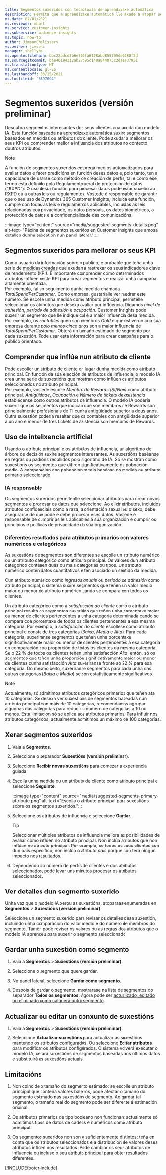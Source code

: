 ```yaml
---
title: Segmentos suxeridos con tecnoloxía de aprendizaxe automática
description: Permita que a aprendizaxe automática lle axude a atopar segmentos novos e interesantes baseados nos atributos do cliente.
ms.date: 02/01/2021
ms.reviewer: mhart
ms.service: customer-insights
ms.subservice: audience-insights
ms.topic: how-to
author: JimsonChalissery
ms.author: jimsonc
manager: shellyha
ms.openlocfilehash: bbc22adcd7b6e756fa6128abd855795de7480f2d
ms.sourcegitcommit: bae40184312ab27b95c140a044875c2daea37951
ms.translationtype: HT
ms.contentlocale: gl-ES
ms.lasthandoff: 03/15/2021
ms.locfileid: "5597094"
---
```

# <a name="suggested-segments-preview"></a>Segmentos suxeridos (versión preliminar)

Descubra segmentos interesantes dos seus clientes coa axuda dun modelo IA. Esta función baseada na aprendizaxe automática suxire segmentos baseados en medidas ou atributos do cliente. Pode axudar a mellorar os seus KPI ou comprender mellor a influencia dos atributos no contexto doutros atributos. 

> [!NOTE]
> A función de segmentos suxeridos emprega medios automatizados para avaliar datos e facer predicións en función deses datos e, polo tanto, ten a capacidade de usarse como método de creación de perfís, tal e como ese termo está definido polo Regulamento xeral de protección de datos ("RXPD"). O uso desta función para procesar datos pode estar suxeito ao RXPD ou a outras leis ou regulamentos. Vostede é responsable de garantir que o seu uso de Dynamics 365 Customer Insights, incluída esta función, cumpre con todas as leis e regulamentos aplicables, incluídas as leis relacionadas coa privacidade, os datos persoais, os datos biométricos, a protección de datos e a confidencialidade das comunicacións.

:::image type="content" source="media/suggested-segments-details.png" alt-text="Páxina de segmentos suxeridos en Customer Insights que amosa detalles dunha suxestión nun panel lateral.":::

## <a name="suggested-segments-to-improve-your-kpis"></a>Segmentos suxeridos para mellorar os seus KPI

Como usuario da información sobre o público, é probable que teña unha serie de [medidas creadas](measures.md) que axudan a rastrexar os seus indicadores clave de rendemento (KPI). É importante comprender como determinados atributos inflúen neste KPI para crear segmentos e realizar unha campaña altamente orientada.   
Por exemplo, fai un seguimento dunha medida chamada *TotalSpendPerCustomer*. Como empresa, gustaríalle ver medrar este número. Se escolle unha medida como atributo principal, permítelle seleccionar os atributos que desexa avaliar por influencia. Digamos *nivel de adhesión*, *período de adhesión* e *ocupación*. Customer Insights pode suxerir un segmento que lle indique cal é a maior influencia desa medida. Por exemplo, os *contables* quen son membros *Gold* e que estiveron coa súa empresa durante *polo menos cinco anos* son a maior influencia de *TotalSpendPerCustomer*. Obterá un tamaño estimado de segmento por cada suxestión. Pode usar esta información para crear campañas para o público orientado.

## <a name="understand-what-influences-a-customer-attribute"></a>Comprender que inflúe nun atributo de cliente

Pode escoller un atributo de cliente en lugar dunha medida como atributo principal. En función da súa elección de atributos de influencia, o modelo IA crea unha serie de suxestións que mostran como inflúen os atributos seleccionados no atributo principal.   
Por exemplo, vostede escolle *Membro de Rewards (Si/Non)* como atributo principal. *Antigüidade*, *Ocupación* e *Número de tíckets de asistencia* establécense como outros atributos de influencia. O modelo IA podería suxerir que os segmentos que indican que son membros de Rewards son principalmente profesionais de TI cunha antigüidade superior a dous anos. Outra suxestión podería resaltar que os contables con antigüidade superior a un ano e menos de tres tíckets de asistencia son membros de Rewards. 

## <a name="artificial-intelligence-usage"></a>Uso de intelixencia artificial

Usando o atributo principal e os atributos de influencia, un algoritmo de árbore de decisión suxire segmentos interesantes. As suxestións baséanse en regras ou padróns recollidos polo algoritmo de IA. Só se mostran como suxestións os segmentos que difiren significativamente da poboación media. A comparación coa poboación media baséase na medida ou atributo primario seleccionado.

### <a name="responsible-ai"></a>IA responsable

Os segmentos suxeridos permítenlle seleccionar atributos para crear novos segmentos e procesar os datos que seleccione. Ao elixir atributos, incluídos atributos confidenciais como a raza, a orientación sexual ou o sexo, debe asegurarse de que pode e debe procesar eses datos. Vostede é responsable de cumprir as leis aplicables á súa organización e cumprir os principios e políticas de privacidade da súa organización.

### <a name="different-results-for-primary-attributes-with-categorical-and-numeric-values"></a>Diferentes resultados para atributos primarios con valores numéricos e categóricos

As suxestións de segmentos son diferentes se escolle un atributo numérico ou un atributo categórico como atributo principal. Os valores dun atributo categórico conteñen dúas ou máis categorías ou tipos. Un atributo numérico contén datos cuantitativos e ten asociado un sentido da medida.

Cun atributo numérico como *ingresos anuais* ou *período de adhesión* como atributo principal, o sistema suxire segmentos que teñen un valor medio maior ou menor do atributo numérico cando se compara con todos os clientes.

Un atributo categórico como a *satisfacción do cliente* como o atributo principal resulta en segmentos suxeridos que teñen unha porcentaxe maior ou menor de clientes pertencentes a unha categoría determinada cando se compara coa porcentaxe de todos os clientes pertencentes a esa mesma categoría. Por exemplo, a *satisfacción do cliente* escóllese como atributo principal e consta de tres categorías (*Baixa*, *Media* e *Alta*). Para cada categoría, suxeriranse segmentos que teñan unha porcentaxe significativamente maior ou menor de clientes pertencentes a esa categoría en comparación coa proporción de todos os clientes da mesma categoría. Se o 22 % de todos os clientes teñen unha satisfacción *Alta*, entón, só os segmentos que teñen unha proporción significativamente maior ou menor de clientes cunha satisfacción *Alta* suxeriranse fronte ao 22 % para esa categoría. Do mesmo xeito, suxeriranse segmentos para cada unha das outras categorías (*Baixa* e *Media*) se son estatisticamente significativos.

> [!NOTE]
> Actualmente, só admitimos atributos categóricos primarios que teñen ata 10 categorías. Se desexa ver suxestións de segmentos baseadas nun atributo principal con máis de 10 categorías, recomendamos agrupar algunhas das categorías para reducir o número de categorías a 10 ou menos. Esta limitación só se aplica aos atributos primarios. Para influír nos atributos categóricos, actualmente admitimos un máximo de 100 categorías.

## <a name="generate-suggested-segments"></a>Xerar segmentos suxeridos

1. Vaia a **Segmentos**.

1. Seleccione o separador **Suxestións (versión preliminar)**.

1. Seleccione **Recibir novas suxestións** para comezar a experiencia guiada.

1. Escolla unha medida ou un atributo de cliente como atributo principal e seleccione **Seguinte**.

   :::image type="content" source="media/suggested-segments-primary-attribute.png" alt-text="Escolla o atributo principal para suxestións sobre os segmentos suxeridos.":::

1. Seleccione os atributos de influencia e seleccione **Gardar**.
   
   > [!TIP]
   > Seleccionar múltiples atributos de influencia mellora as posibilidades de avaliar como inflúen no atributo principal. Non inclúa atributos que non inflúan no atributo principal. Por exemplo, se todos os seus clientes son dun país específico, non inclúa o atributo *país* porque non terá ningún impacto nos resultados.

1. Dependendo do número de perfís de clientes e dos atributos seleccionados, pode levar uns minutos procesar os atributos seleccionados. 

## <a name="view-details-of-a-suggested-segment"></a>Ver detalles dun segmento suxerido

Unha vez que o modelo IA xerou as suxestións, atoparaas enumeradas en **Segmentos** > **Suxestións (versión preliminar)**.
 
Seleccione un segmento suxerido para revisar os detalles desa suxestión, incluíndo unha comparación do valor medio e do número de membros do segmento. Tamén pode revisar os valores ou as regras dos atributos que o modelo IA aprendeu para suxerir o segmento seleccionado.

## <a name="save-a-suggestion-as-a-segment"></a>Gardar unha suxestión como segmento

1. Vaia a **Segmentos** > **Suxestións (versión preliminar)**.

1. Seleccione o segmento que quere gardar. 

1. No panel lateral, seleccione **Gardar como segmento**. 

1. Despois de gardar o segmento, mostrarase na lista de segmentos do separador **Todos os segmentos**. Agora pode ser [actualizado, editado ou eliminado como calquera outro segmento](segments.md).

## <a name="refresh-or-edit-a-set-of-suggestions"></a>Actualizar ou editar un conxunto de suxestións

1. Vaia a **Segmentos** > **Suxestións (versión preliminar)**.

1. Seleccione **Actualizar suxestións** para actualizar as suxestións mantendo os atributos configurados. Ou seleccione **Editar atributos** para modificar os atributos configurados. O sistema volverá executar o modelo IA, xerará suxestións de segmentos baseadas nos últimos datos e substituirá as suxestións actuais.

## <a name="limitations"></a>Limitacións

1. Non coincide o tamaño do segmento estimado: se escolle un atributo principal que conteña valores baleiros, pode afectar o tamaño do segmento estimado nas suxestións de segmento. Ao gardar tal segmento, o tamaño real do segmento pode ser diferente á estimación orixinal.
 
2. Os atributos primarios de tipo booleano non funcionan: actualmente só admitimos tipos de datos de cadeas e numéricos como atributo principal.

3. Os segmentos suxeridos non son o suficientemente distintos: teña en conta que os atributos seleccionados e a distribución de valores deses atributos inflúen nos resultados. Pode cambiar os seus atributos de influencia ou incluso o seu atributo principal para obter resultados diferentes.



[!INCLUDE[footer-include](../includes/footer-banner.md)]